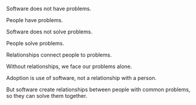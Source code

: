 Software does not have problems.

People have problems.

Software does not solve problems.

People solve problems.

Relationships connect people to problems.

Without relationships, we face our problems alone.

Adoption is use of software, not a relationship with a person.

But software create relationships between people with common problems, so they can solve them together.